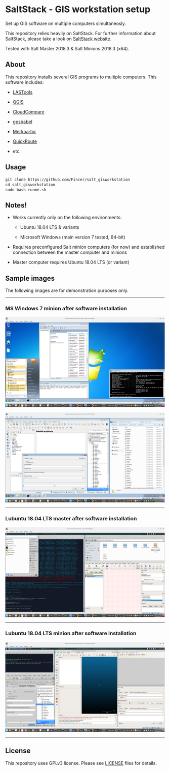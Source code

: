 # SaltStack - GIS workstation setup
Set up GIS software on multiple computers simultaneosly.

This repository relies heavily on SaltStack. For further information about SaltStack, please take a look on [SaltStack website](https://saltstack.com/).

Tested with Salt Master 2018.3 & Salt Minions 2018.3 (x64).

## About

This repository installs several GIS programs to multiple computers. This software includes:

- [LASTools](https://rapidlasso.com/lastools/)

- [QGIS](https://qgis.org)

- [CloudCompare](http://cloudcompare.org/)

- [gpsbabel](gpsbabel.org)

- [Merkaartor](merkaartor.be)

- [QuickRoute](http://www.matstroeng.se/quickroute/en/)

- etc.

## Usage

```
git clone https://github.com/Fincer/salt_gisworkstation
cd salt_gisworkstation
sudo bash runme.sh

```

## Notes!

- Works currently only on the following environments:

    - Ubuntu 18.04 LTS & variants

    - Microsoft Windows (main version 7 tested, 64-bit)
    
- Requires preconfigured Salt minion computers (for now) and established connection between the master computer and minions

- Master computer requires Ubuntu 18.04 LTS (or variant)

## Sample images

The following images are for demonstration purposes only.

---------------------

### MS Windows 7 minion after software installation

![windows_1](https://raw.githubusercontent.com/Fincer/salt_gisworkstation/master/sample_images/screen_windows-final.png)

![windows_2](https://raw.githubusercontent.com/Fincer/salt_gisworkstation/master/sample_images/screen_windows-final-2.png)

---------------------

### Lubuntu 18.04 LTS master after software installation

![ubuntu_master](https://raw.githubusercontent.com/Fincer/salt_gisworkstation/master/sample_images/screen_ubuntu-master-final.png)

---------------------

### Lubuntu 18.04 LTS minion after software installation

![ubuntu_minion](https://raw.githubusercontent.com/Fincer/salt_gisworkstation/master/sample_images/screen_ubuntu-final.png)

---------------------

## License

This repository uses GPLv3 license. Please see [LICENSE](https://github.com/Fincer/salt_gisworkstation/blob/master/LICENSE) files for details.
